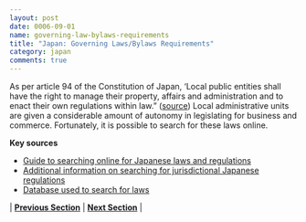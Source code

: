 ```yaml
---
layout: post
date: 0006-09-01
name: governing-law-bylaws-requirements
title: "Japan: Governing Laws/Bylaws Requirements"
category: japan
comments: true
---
```


As per article 94 of the Constitution of Japan, ‘Local public entities shall have the right to manage their property, affairs and administration and to enact their own regulations within law.” ([source](http://japan.kantei.go.jp/constitution_and_government_of_japan/constitution_e.html)) Local administrative units are given a considerable amount of autonomy in legislating for business and commerce. Fortunately, it is possible to search for these laws online. 

**Key sources**
- [Guide to searching online for Japanese laws and regulations](https://blogs.loc.gov/law/2014/05/searching-for-current-japanese-laws-and-regulations)
- [Additional information on searching for jurisdictional Japanese regulations](http://www.japaneselawtranslation.go.jp/help/?re=02)
- [Database used to search for laws](http://www.japaneselawtranslation.go.jp/law/?re=02)


| **[Previous Section]( https://neo-project.github.io/global-blockchain-compliance-hub//japan/japan-tax-and-auditing-requirements.html)** | **[Next Section]( https://neo-project.github.io/global-blockchain-compliance-hub//japan/japan-laws-token-sales.html)** |
